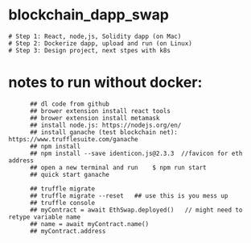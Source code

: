 # blockchain_dapp_swap
    # Step 1: React, node,js, Solidity dapp (on Mac)
    # Step 2: Dockerize dapp, upload and run (on Linux)
    # Step 3: Design project, next stpes with k8s 


# notes to run without docker:
          ## dl code from github
          ## brower extension install react tools
          ## brower extension install metamask
          ## install node.js: https://nodejs.org/en/
          ## install ganache (test blockchain net): https://www.trufflesuite.com/ganache 
          ## npm install
          ## npm install --save identicon.js@2.3.3  //favicon for eth address 
          ## open a new terminal and run    $ npm run start
          ## quick start ganache

          ## truffle migrate 
          ## truffle migrate --reset   ## use this is you mess up 
          ## truffle console 
          ## myContract = await EthSwap.deployed()   // might need to retype variable name 
          ## name = await myContract.name()
          ## myContract.address

